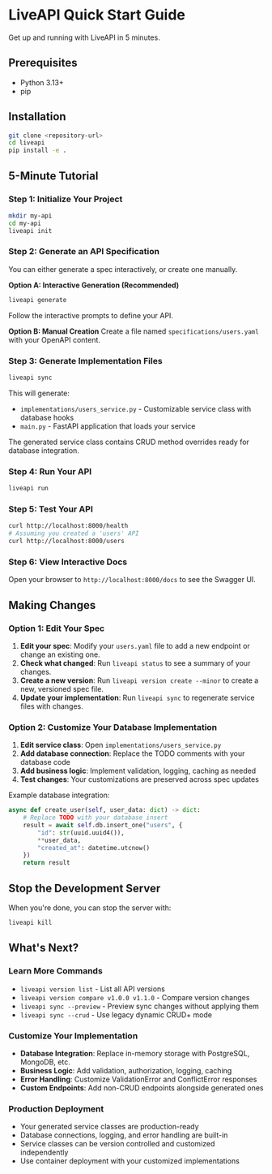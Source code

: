 # LiveAPI Quick Start Guide

Get up and running with LiveAPI in 5 minutes.

## Prerequisites

- Python 3.13+
- pip

## Installation

```bash
git clone <repository-url>
cd liveapi
pip install -e .
```

## 5-Minute Tutorial

### Step 1: Initialize Your Project
```bash
mkdir my-api
cd my-api
liveapi init
```

### Step 2: Generate an API Specification
You can either generate a spec interactively, or create one manually.

**Option A: Interactive Generation (Recommended)**
```bash
liveapi generate
```
Follow the interactive prompts to define your API.

**Option B: Manual Creation**
Create a file named `specifications/users.yaml` with your OpenAPI content.

### Step 3: Generate Implementation Files
```bash
liveapi sync
```
This will generate:
- `implementations/users_service.py` - Customizable service class with database hooks
- `main.py` - FastAPI application that loads your service

The generated service class contains CRUD method overrides ready for database integration.

### Step 4: Run Your API
```bash
liveapi run
```

### Step 5: Test Your API
```bash
curl http://localhost:8000/health
# Assuming you created a 'users' API
curl http://localhost:8000/users
```

### Step 6: View Interactive Docs
Open your browser to `http://localhost:8000/docs` to see the Swagger UI.

## Making Changes

### Option 1: Edit Your Spec
1.  **Edit your spec**: Modify your `users.yaml` file to add a new endpoint or change an existing one.
2.  **Check what changed**: Run `liveapi status` to see a summary of your changes.
3.  **Create a new version**: Run `liveapi version create --minor` to create a new, versioned spec file.
4.  **Update your implementation**: Run `liveapi sync` to regenerate service files with changes.

### Option 2: Customize Your Database Implementation
1.  **Edit service class**: Open `implementations/users_service.py`
2.  **Add database connection**: Replace the TODO comments with your database code
3.  **Add business logic**: Implement validation, logging, caching as needed
4.  **Test changes**: Your customizations are preserved across spec updates

Example database integration:
```python
async def create_user(self, user_data: dict) -> dict:
    # Replace TODO with your database insert
    result = await self.db.insert_one("users", {
        "id": str(uuid.uuid4()),
        **user_data,
        "created_at": datetime.utcnow()
    })
    return result
```

## Stop the Development Server

When you're done, you can stop the server with:
```bash
liveapi kill
```

## What's Next?

### Learn More Commands
- `liveapi version list` - List all API versions
- `liveapi version compare v1.0.0 v1.1.0` - Compare version changes
- `liveapi sync --preview` - Preview sync changes without applying them
- `liveapi sync --crud` - Use legacy dynamic CRUD+ mode

### Customize Your Implementation
- **Database Integration**: Replace in-memory storage with PostgreSQL, MongoDB, etc.
- **Business Logic**: Add validation, authorization, logging, caching
- **Error Handling**: Customize ValidationError and ConflictError responses
- **Custom Endpoints**: Add non-CRUD endpoints alongside generated ones

### Production Deployment
- Your generated service classes are production-ready
- Database connections, logging, and error handling are built-in
- Service classes can be version controlled and customized independently
- Use container deployment with your customized implementations
